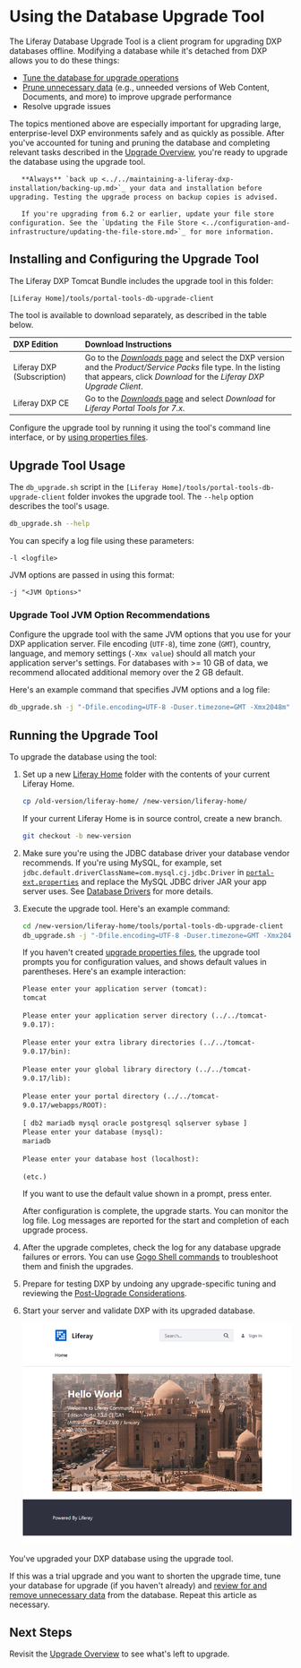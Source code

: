 # Using the Database Upgrade Tool

The Liferay Database Upgrade Tool is a client program for upgrading DXP databases offline. Modifying a database while it's detached from DXP allows you to do these things:

* [Tune the database for upgrade operations](../upgrade-stability-and-performance/database-tuning-for-upgrades.md)
* [Prune unnecessary data](../upgrade-stability-and-performance/database-tuning-for-upgrades.md) (e.g., unneeded versions of Web Content, Documents, and more) to improve upgrade performance
* Resolve upgrade issues

The topics mentioned above are especially important for upgrading large, enterprise-level DXP environments safely and as quickly as possible. After you've accounted for tuning and pruning the database and completing relevant tasks described in the [Upgrade Overview](./upgrade-overview.md), you're ready to upgrade the database using the upgrade tool.

```warning::
   **Always** `back up <../../maintaining-a-liferay-dxp-installation/backing-up.md>`_ your data and installation before upgrading. Testing the upgrade process on backup copies is advised.
```

```important::
   If you're upgrading from 6.2 or earlier, update your file store configuration. See the `Updating the File Store <../configuration-and-infrastructure/updating-the-file-store.md>`_ for more information.
```

## Installing and Configuring the Upgrade Tool

The Liferay DXP Tomcat Bundle includes the upgrade tool in this folder:

```
[Liferay Home]/tools/portal-tools-db-upgrade-client
```

The tool is available to download separately, as described in the table below.

| DXP Edition | Download Instructions |
| :---------- | :-------------------- |
| Liferay DXP (Subscription) | Go to the [*Downloads* page](https://customer.liferay.com/group/customer/downloads) and select the DXP version and the _Product/Service Packs_ file type. In the listing that appears, click _Download_ for the _Liferay DXP Upgrade Client_. |
| Liferay DXP CE | Go to the [_Downloads_ page](https://www.liferay.com/downloads-community) and select _Download_ for _Liferay Portal Tools for 7.x_. |

Configure the upgrade tool by running it using the tool's command line interface, or by [using properties files](../reference/database-upgrade-tool-reference.md#manual-configuration).

## Upgrade Tool Usage

The `db_upgrade.sh` script in the `[Liferay Home]/tools/portal-tools-db-upgrade-client` folder invokes the upgrade tool. The `--help` option describes the tool's usage.

```bash
db_upgrade.sh --help
```

You can specify a log file using these parameters:

```
-l <logfile>
```

JVM options are passed in using this format:

```
-j "<JVM Options>"
```

### Upgrade Tool JVM Option Recommendations

Configure the upgrade tool with the same JVM options that you use for your DXP application server. File encoding (`UTF-8`), time zone (`GMT`), country, language, and memory settings (`-Xmx value`) should all match your application server's settings. For databases with >= 10 GB of data, we recommend allocated additional memory over the 2 GB default.

Here's an example command that specifies JVM options and a log file:

```bash
db_upgrade.sh -j "-Dfile.encoding=UTF-8 -Duser.timezone=GMT -Xmx2048m" -l "output.log"
```

## Running the Upgrade Tool

To upgrade the database using the tool:

1. Set up a new [Liferay Home](../../reference/liferay-home.md) folder with the contents of your current Liferay Home.

    ```bash
    cp /old-version/liferay-home/ /new-version/liferay-home/
    ```

    If your current Liferay Home is in source control, create a new branch.

    ```bash
    git checkout -b new-version
    ```

1. Make sure you're using the JDBC database driver your database vendor recommends. If you're using MySQL, for example, set `jdbc.default.driverClassName=com.mysql.cj.jdbc.Driver` in [`portal-ext.properties`](../../reference/portal-properties.md) and replace the MySQL JDBC driver JAR your app server uses. See [Database Drivers](../configuration-and-infrastructure/migrating-configurations-and-properties.md#database-drivers) for more details.

1. Execute the upgrade tool. Here's an example command:

    ```bash
    cd /new-version/liferay-home/tools/portal-tools-db-upgrade-client
    db_upgrade.sh -j "-Dfile.encoding=UTF-8 -Duser.timezone=GMT -Xmx2048m" -l "output.log"
    ```

   If you haven't created [upgrade properties files](../reference/database-upgrade-tool-reference.md#manual-configuration), the upgrade tool prompts you for configuration values, and shows default values in parentheses. Here's an example interaction:

    ```
    Please enter your application server (tomcat):
    tomcat

    Please enter your application server directory (../../tomcat-9.0.17):

    Please enter your extra library directories (../../tomcat-9.0.17/bin):

    Please enter your global library directory (../../tomcat-9.0.17/lib):

    Please enter your portal directory (../../tomcat-9.0.17/webapps/ROOT):

    [ db2 mariadb mysql oracle postgresql sqlserver sybase ]
    Please enter your database (mysql):
    mariadb

    Please enter your database host (localhost):

    (etc.)
    ```

    If you want to use the default value shown in a prompt, press enter.

    After configuration is complete, the upgrade starts. You can monitor the log file. Log messages are reported for the start and completion of each upgrade process.

1. After the upgrade completes, check the log for any database upgrade failures or errors. You can use [Gogo Shell commands](../upgrade-stability-and-performance/upgrading-modules-using-gogo-shell.md) to troubleshoot them and finish the upgrades.

1. Prepare for testing DXP by undoing any upgrade-specific tuning and reviewing the [Post-Upgrade Considerations](./post-upgrade-considerations.md).

1. Start your server and validate DXP with its upgraded database.

    ![Here is the Liferay DXP landing screen.](./using-the-database-upgrade-tool/images/01.png)

You've upgraded your DXP database using the upgrade tool.

If this was a trial upgrade and you want to shorten the upgrade time, tune your database for upgrade (if you haven't already) and [review for and remove unnecessary data](../upgrade-stability-and-performance/database-pruning-for-faster-upgrades.md) from the database. Repeat this article as necessary.

## Next Steps

Revisit the [Upgrade Overview](./upgrade-overview.md) to see what's left to upgrade.
